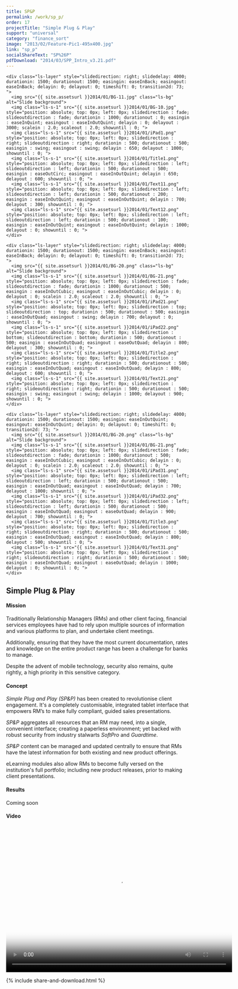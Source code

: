 ```yaml
---
title: SP&P
permalink: /work/sp_p/
order: 17
projectTitle: "Simple Plug & Play"
support: "universal"
category: "finance_sort"
image: "2013/02/Feature-Pic1-495x400.jpg"
link: "sp_p"
socialShareText: "SP%26P"
pdfDownload: "2014/03/SPP_Intro_v3.21.pdf"
---
```

<div class="avia-layerslider solid_bottom_border">
  <div id="layerslider_1" class="ls-wp-container">

    <div class="ls-layer" style="slidedirection: right; slidedelay: 4000; durationin: 1500; durationout: 1500; easingin: easeInBack; easingout: easeInBack; delayin: 0; delayout: 0; timeshift: 0; transition2d: 73; ">
      <img src="{{ site.assetsurl }}2014/01/BG-11.jpg" class="ls-bg" alt="Slide background">
      <img class="ls-s-1" src="{{ site.assetsurl }}2014/01/BG-10.jpg" style="position: absolute; top: 0px; left: 0px; slidedirection : fade; slideoutdirection : fade; durationin : 1000; durationout : 0; easingin : easeInQuint; easingout : easeInOutQuint; delayin : 0; delayout : 3000; scalein : 2.0; scaleout : 2.0; showuntil : 0; ">
      <img class="ls-s-1" src="{{ site.assetsurl }}2014/01/iPad1.png" style="position: absolute; top: 0px; left: 0px; slidedirection : right; slideoutdirection : right; durationin : 500; durationout : 500; easingin : swing; easingout : swing; delayin : 650; delayout : 1000; showuntil : 0; ">
      <img class="ls-s-1" src="{{ site.assetsurl }}2014/01/Title1.png" style="position: absolute; top: 0px; left: 0px; slidedirection : left; slideoutdirection : left; durationin : 500; durationout : 500; easingin : easeOutCirc; easingout : easeInOutQuint; delayin : 650; delayout : 600; showuntil : 0; ">
      <img class="ls-s-1" src="{{ site.assetsurl }}2014/01/Text11.png" style="position: absolute; top: 0px; left: 0px; slidedirection : left; slideoutdirection : left; durationin : 500; durationout : 200; easingin : easeInOutQuint; easingout : easeInOutQuint; delayin : 700; delayout : 300; showuntil : 0; ">
      <img class="ls-s-1" src="{{ site.assetsurl }}2014/01/Text12.png" style="position: absolute; top: 0px; left: 0px; slidedirection : left; slideoutdirection : left; durationin : 500; durationout : 100; easingin : easeInOutQuint; easingout : easeInOutQuint; delayin : 1000; delayout : 0; showuntil : 0; ">
    </div>

    <div class="ls-layer" style="slidedirection: right; slidedelay: 4000; durationin: 1500; durationout: 1500; easingin: easeInBack; easingout: easeInBack; delayin: 0; delayout: 0; timeshift: 0; transition2d: 73; ">
      <img src="{{ site.assetsurl }}2014/01/BG-20.png" class="ls-bg" alt="Slide background">
      <img class="ls-s-1" src="{{ site.assetsurl }}2014/01/BG-21.png" style="position: absolute; top: 0px; left: 0px; slidedirection : fade; slideoutdirection : fade; durationin : 1000; durationout : 500; easingin : easeInOutCubic; easingout : easeInOutCubic; delayin : 0; delayout : 0; scalein : 2.0; scaleout : 2.0; showuntil : 0; ">
      <img class="ls-s-1" src="{{ site.assetsurl }}2014/01/iPad21.png" style="position: absolute; top: 0px; left: 0px; slidedirection : top; slideoutdirection : top; durationin : 500; durationout : 500; easingin : easeInOutQuad; easingout : swing; delayin : 700; delayout : 0; showuntil : 0; ">
      <img class="ls-s-1" src="{{ site.assetsurl }}2014/01/iPad22.png" style="position: absolute; top: 0px; left: 0px; slidedirection : bottom; slideoutdirection : bottom; durationin : 500; durationout : 500; easingin : easeInOutQuad; easingout : easeOutQuad; delayin : 800; delayout : 300; showuntil : 0; ">
      <img class="ls-s-1" src="{{ site.assetsurl }}2014/01/Title2.png" style="position: absolute; top: 0px; left: 0px; slidedirection : right; slideoutdirection : right; durationin : 500; durationout : 500; easingin : easeInOutQuad; easingout : easeInOutQuad; delayin : 800; delayout : 600; showuntil : 0; ">
      <img class="ls-s-1" src="{{ site.assetsurl }}2014/01/Text21.png" style="position: absolute; top: 0px; left: 0px; slidedirection : right; slideoutdirection : right; durationin : 500; durationout : 500; easingin : swing; easingout : swing; delayin : 1000; delayout : 900; showuntil : 0; ">
    </div>

    <div class="ls-layer" style="slidedirection: right; slidedelay: 4000; durationin: 1500; durationout: 1500; easingin: easeInOutQuint; easingout: easeInOutQuint; delayin: 0; delayout: 0; timeshift: 0; transition2d: 73; ">
      <img src="{{ site.assetsurl }}2014/01/BG-20.png" class="ls-bg" alt="Slide background">
      <img class="ls-s-1" src="{{ site.assetsurl }}2014/01/BG-21.png" style="position: absolute; top: 0px; left: 0px; slidedirection : fade; slideoutdirection : fade; durationin : 1000; durationout : 500; easingin : easeInOutCubic; easingout : easeInOutCubic; delayin : 0; delayout : 0; scalein : 2.0; scaleout : 2.0; showuntil : 0; ">
      <img class="ls-s-1" src="{{ site.assetsurl }}2014/01/iPad31.png" style="position: absolute; top: 0px; left: 0px; slidedirection : left; slideoutdirection : left; durationin : 500; durationout : 500; easingin : easeInOutQuad; easingout : easeInOutQuad; delayin : 700; delayout : 1000; showuntil : 0; ">
      <img class="ls-s-1" src="{{ site.assetsurl }}2014/01/iPad32.png" style="position: absolute; top: 0px; left: 0px; slidedirection : left; slideoutdirection : left; durationin : 500; durationout : 500; easingin : easeInOutQuad; easingout : easeOutQuad; delayin : 900; delayout : 700; showuntil : 0; ">
      <img class="ls-s-1" src="{{ site.assetsurl }}2014/01/Title3.png" style="position: absolute; top: 0px; left: 0px; slidedirection : right; slideoutdirection : right; durationin : 500; durationout : 500; easingin : easeInOutQuad; easingout : easeInOutQuad; delayin : 800; delayout : 500; showuntil : 0; ">
      <img class="ls-s-1" src="{{ site.assetsurl }}2014/01/Text31.png" style="position: absolute; top: 0px; left: 0px; slidedirection : right; slideoutdirection : right; durationin : 500; durationout : 500; easingin : easeInOutQuad; easingout : easeOutQuad; delayin : 1000; delayout : 0; showuntil : 0; ">
    </div>
  </div>
</div>

<div class="wrapper content project-detail" markdown="1">
  <h2 class="content-h2 with-bottom-line">Simple Plug & Play</h2>

#### Mission

Traditionally Relationship Managers (RMs) and other client facing, financial services employees have had to rely upon multiple sources of information and various platforms to plan, and undertake client meetings.

Additionally, ensuring that they have the most current documentation, rates and knowledge on the entire product range has been a challenge for banks to manage.

Despite the advent of mobile technology, security also remains, quite rightly, a high priority in this sensitive category.

#### Concept

_Simple Plug and Play (SP&P)_ has been created to revolutionise client engagement. It's a completely customisable, integrated tablet interface that empowers RM’s to make fully compliant, guided sales presentations.

_SP&P_ aggregates all resources that an RM may need, into a single, convenient interface; creating a paperless environment; yet backed with robust security from industry stalwarts _SoftPro_ and _Guardtime_.

_SP&P_ content can be managed and updated centrally to ensure that RMs have the latest information for both existing and new product offerings.

eLearning modules also allow RMs to become fully versed on the institution's full portfolio; including new product releases, prior to making client presentations.

#### Results

Coming soon

#### Video

<link href="http://vjs.zencdn.net/4.4/video-js.css" rel="stylesheet" />
<script type="text/javascript" src="http://vjs.zencdn.net/4.4/video.js"></script>
<video class="video-js vjs-default-skin" controls="controls" preload="auto" width="618" height="400" poster="{{ site.assetsurl }}2014/04/SSPthumbnail.jpg" data-setup="{}">
  <source src="{{ site.assetsurl }}videos/spp.mp4" type="video/mp4" ></source>
  <source src="{{ site.assetsurl }}videos/spp.webm" type="video/webm" ></source>
  <source src="{{ site.assetsurl }}videos/spp.ogv" type="video/ogg" ></source>
</video>

</div>

{% include share-and-download.html %}

<script>
$(document).ready(function() {
  if (typeof $.fn.layerSlider == "undefined") {
    lsShowNotice('layerslider_1','jquery');
  }
  else if (typeof $.transit == "undefined" || typeof $.transit.modifiedForLayerSlider == "undefined") {
    lsShowNotice('layerslider_1', 'transit');
  }
  else
  {
    $("#layerslider_1").layerSlider({
      width : '1440px',
      height : '600px',
      responsive : true,
      responsiveUnder : 0,
      sublayerContainer : 0,
      autoStart : true,
      pauseOnHover : true,
      firstLayer : 1,
      animateFirstLayer : true,
      randomSlideshow : false,
      twoWaySlideshow : true,
      loops : 0,
      forceLoopNum : true,
      autoPlayVideos : true,
      autoPauseSlideshow : 'auto',
      youtubePreview : 'maxresdefault.jpg',
      keybNav : true,
      touchNav : true,
      skin : 'fullwidth',
      skinsPath : '../../css/LayerSlider/skins/',
      globalBGColor : '#ffffff',
      navPrevNext : true,
      navStartStop : false,
      navButtons : true,
      hoverPrevNext : true,
      hoverBottomNav : false,
      showBarTimer : false,
      showCircleTimer : true,
      thumbnailNavigation : 'disabled',
      tnWidth : 100,
      tnHeight : 60,
      tnContainerWidth : '60%',
      tnActiveOpacity : 35,
      tnInactiveOpacity : 100,
      imgPreload : true,
      yourLogo : false,
      yourLogoStyle : 'left: 10px; top: 10px;',
      yourLogoLink : false,
      yourLogoTarget : '_self',
      cbInit : function(element) { },
      cbStart : function(data) { },
      cbStop : function(data) { },
      cbPause : function(data) { },
      cbAnimStart : function(data) { },
      cbAnimStop : function(data) { },
      cbPrev : function(data) { },
      cbNext : function(data) { }
    });
  }
});
</script>
